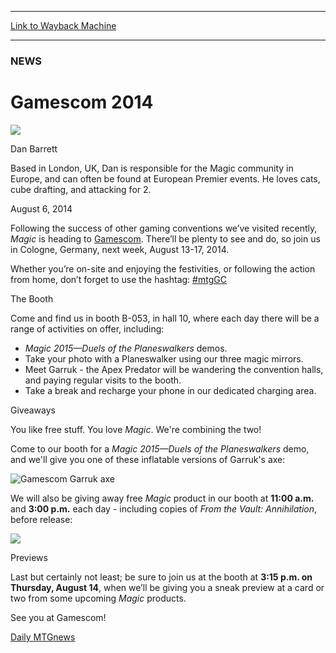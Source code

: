 
---
[Link to Wayback Machine](https://web.archive.org/web/20140816061431/http://magic.wizards.com/en/articles/archive/gamescom-2014-08-06)

[_metadata_:description]:- "We have some exciting Magic things to show you at Gamescom."
[_metadata_:generator]:- "Drupal 7 (http://drupal.org)"
[_metadata_:node]:- "257071"
[_metadata_:publish_date]:- "2014-08-06"
[_metadata_:source]:- "div-main"
[_metadata_:title]:- "Gamescom 2014"
[_metadata_:wayback_capture_timestamp]:- "2014-08-16 06:14:31"
[_metadata_:wayback_raw_url]:- "https://web.archive.org/web/20140816061431id_/http://magic.wizards.com/en/articles/archive/gamescom-2014-08-06"
[_metadata_:wayback_url]:- "http://magic.wizards.com/en/articles/archive/gamescom-2014-08-06"
---





### NEWS


Gamescom 2014
=============



![](https://web.archive.org/web/20140924181142im_/http://magic.wizards.com/sites/mtg/files/styles/auth_small/public/images/person/Dan_sm.jpg?itok=nrdHVy6K)

Dan Barrett

Based in London, UK, Dan is responsible for the Magic community in Europe, and can often be found at European Premier events. He loves cats, cube drafting, and attacking for 2.


August 6, 2014
 







Following the success of other gaming conventions we’ve visited recently, *Magic* is heading to [Gamescom](http://www.gamescom-cologne.com/en/gamescom/home/index.php). There’ll be plenty to see and do, so join us in Cologne, Germany, next week, August 13-17, 2014.


Whether you’re on-site and enjoying the festivities, or following the action from home, don’t forget to use the hashtag: [#mtgGC](http://twitter.com/search?f=realtime&q=%23mtgGC&src=typd)









The Booth


Come and find us in booth B-053, in hall 10, where each day there will be a range of activities on offer, including:


* *Magic 2015—Duels of the Planeswalkers* demos.
* Take your photo with a Planeswalker using our three magic mirrors.
* Meet Garruk - the Apex Predator will be wandering the convention halls, and paying regular visits to the booth.
* Take a break and recharge your phone in our dedicated charging area.








Giveaways


You like free stuff. You love *Magic*. We're combining the two!


Come to our booth for a *Magic 2015—Duels of the Planeswalkers* demo, and we'll give you one of these inflatable versions of Garruk's axe:



![Gamescom Garruk axe](http://magic.wizards.com/sites/mtg/files/GC_axe_small.jpg "Gamescom Garruk axe")

We will also be giving away free *Magic* product in our booth at **11:00 a.m.** and **3:00 p.m.** each day - including copies of *From the Vault: Annihilation*, before release:


![](https://media.wizards.com/images/magic/daily/arcana/arc20140730_v14pack.jpg)







Previews


Last but certainly not least; be sure to join us at the booth at **3:15 p.m. on Thursday, August 14**, when we’ll be giving you a sneak preview at a card or two from some upcoming *Magic* products.


See you at Gamescom!


[Daily MTG](/en/tags/daily-mtg)[news](/en/tags/news)





 
 


  







